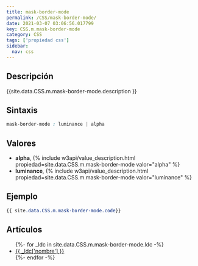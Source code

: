 ```yaml
---
title: mask-border-mode
permalink: /CSS/mask-border-mode/
date: 2021-03-07 03:06:56.017799
key: CSS.m.mask-border-mode
category: CSS
tags: ['propiedad css']
sidebar: 
  nav: css
---
```


## Descripción
{{site.data.CSS.m.mask-border-mode.description }}

## Sintaxis
~~~css
mask-border-mode : luminance | alpha
~~~

## Valores
* **alpha**,  {% include w3api/value_description.html propiedad=site.data.CSS.m.mask-border-mode valor="alpha" %}
* **luminance**,  {% include w3api/value_description.html propiedad=site.data.CSS.m.mask-border-mode valor="luminance" %}

## Ejemplo
~~~css
{{ site.data.CSS.m.mask-border-mode.code}}
~~~

## Artículos
<ul>
{%- for _ldc in site.data.CSS.m.mask-border-mode.ldc -%}
   <li>
       <a href="{{_ldc['url'] }}">{{ _ldc['nombre'] }}</a>
   </li>
{%- endfor -%}
</ul>
